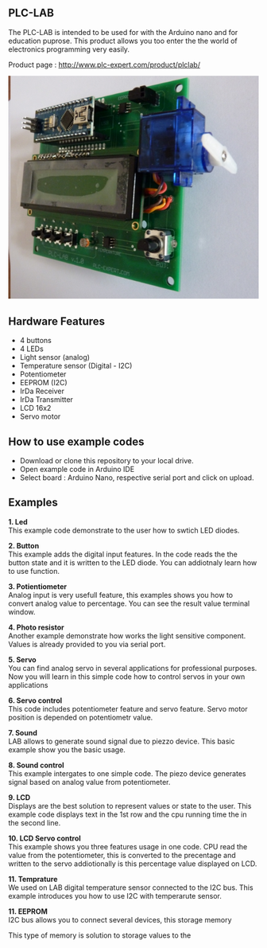 ## PLC-LAB
The PLC-LAB is intended to be used for with the Arduino nano and for education puprose. This product allows you too enter the the world of electronics programming very easily. 

Product page : http://www.plc-expert.com/product/plclab/

![alt tag](/plclab.jpg)

## Hardware Features
  * 4 buttons
  * 4 LEDs
  * Light sensor (analog)
  * Temperature sensor (Digital - I2C)
  * Potentiometer
  * EEPROM (I2C)
  * IrDa Receiver
  * IrDa Transmitter
  * LCD 16x2
  * Servo motor

## How to use example codes
  * Download or clone this repository to your local drive. 
  * Open example code in Arduino IDE
  * Select board : Arduino Nano, respective serial port and click on upload.

## Examples 
**1. Led**  
This example code demonstrate to the user how to swtich LED diodes.

**2. Button**  
This example adds the digital input features. In the code reads the the button state and it is written to the LED diode.
You can addiotnaly learn how to use function.

**3. Potientiometer**  
Analog input is very usefull feature, this examples shows you how to convert analog value to percentage.
You can see the result value terminal window.

**4. Photo resistor**  
Another example demonstrate how works the light sensitive component. Values is already provided to you via serial port.

**5. Servo**  
You can find analog servo in several applications for professional purposes. Now you will learn in this simple code how to 
control servos in your own applications

**6. Servo control**  
This code includes potentiometer feature and servo feature. Servo motor position is depended on potentiometr value.

**7. Sound**  
LAB allows to generate sound signal due to piezzo device. This basic example show you the basic usage.

**8. Sound control**  
This example intergates to one simple code. The piezo device generates signal based on analog value from potentiometer.

**9. LCD**  
Displays are the best solution to represent values or state to the user. This example code displays text in the 1st row and the cpu running time the in the second line.

**10. LCD Servo control**  
This example shows you three features usage in one code. CPU read the value from the potentiometer, this is converted to the precentage and written to the servo addiotionally is this percentage value displayed on LCD.

**11. Temprature**  
We used on LAB digital temperature sensor connected to the I2C bus. This example introduces you how to use I2C with temperarute sensor.

**11. EEPROM**  
I2C bus allows you to connect several devices, this storage memory  


This type of memory is solution to storage values to the 

